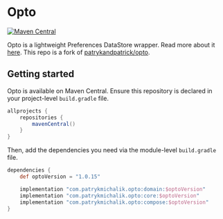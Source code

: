 # Opto

[![Maven Central](https://img.shields.io/maven-central/v/com.patrykmichalik.opto/core)](https://central.sonatype.com/artifact/com.patrykmichalik.opto/core)

Opto is a lightweight Preferences DataStore wrapper. Read more about it [here](https://patrykmichalik.com/projects/opto). This repo is a fork of [patrykandpatrick/opto](https://github.com/patrykandpatrick/opto).

## Getting started

Opto is available on Maven Central. Ensure this repository is declared in your project-level `build.gradle` file.

```groovy
allprojects {
    repositories {
        mavenCentral()
    }
}
```

Then, add the dependencies you need via the module-level `build.gradle` file.

```groovy
dependencies {
    def optoVersion = "1.0.15"

    implementation "com.patrykmichalik.opto:domain:$optoVersion"
    implementation "com.patrykmichalik.opto:core:$optoVersion"
    implementation "com.patrykmichalik.opto:compose:$optoVersion"
}
```
